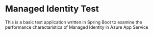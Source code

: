 # Managed Identity Test

This is a basic test application written in Spring Boot to examine the performance charactaristics of Managed Identity in Azure App Service
